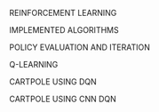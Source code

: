 REINFORCEMENT LEARNING 



IMPLEMENTED  ALGORITHMS



POLICY EVALUATION AND ITERATION 

Q-LEARNING

CARTPOLE USING DQN

CARTPOLE USING CNN DQN





